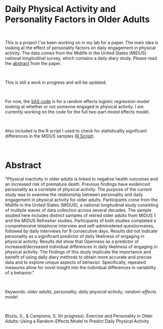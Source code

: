 # Daily Physical Activity and Personality Factors in Older Adults

<br>

This is a project I've been working on in my lab for a paper. The main idea is looking at the effect of personality factors on daily engagement in physical activity. The data comes from the Midlife in the United States (MIDUS) national longitudinal survey, which contains a daily diary study. Please read the [abstract](https://github.com/stcampione/Physical-Activity-Personality/blob/main/abstract.md) from the paper.

<br>

This is still a work in progress and will be updated. 

<br>

For now, the [SAS code](https://github.com/stcampione/Physical-Activity-Personality/blob/main/bring%20in%20data%20MIDUS%20refresher.sas) is for a random effects logistic regression model looking at whether or not someone engaged in physical activity. I am currently working on the code for the full two-part mixed effects model. 

<br>

Also included is the R script I used to check for statisticallly significant differences in the MIDUS samples ([R Script](https://github.com/stcampione/Physical-Activity-Personality/blob/main/M1%20MRef%20compare%20samples.R)).

<br>

# Abstract
"Physical inactivity in older adults is linked to negative health outcomes and an increased risk of premature death. Previous findings have evidenced personality as a correlate of physical activity. The purpose of the current study was to examine the relationship between personality and daily engagement in physical activity for older adults. Participants come from the Midlife in the United States (MIDUS), a national longitudinal study consisting of multiple waves of data collection across several decades. The sample studied here includes distinct samples of retired older adults from MIDUS 1 and the MIDUS Refresher studies. Participants of both studies completed a comprehensive telephone interview and self-administered questionnaires, followed by daily interviews for 8 consecutive days. Results did not indicate personality as a significant predictor of daily likeliness of engaging in physical activity. Results did show that Openness as a predictor of increased/decreased individual differences in daily likeliness of engaging in physical activity. The findings of this study implicate the importance and benefit of using daily diary methods to obtain more accurate and precise data and to explore unique aspects of behavior. Specifically, repeated measures allow for novel insight into the individual differences in variability of a behavior." 

<br>

Keywords: *older adults, personality, daily physical activity, random-effects model*

<br>

Blozis, S., & Campione, S. (In progress). Exercise and Personality in Older Adults: Using a Random-Effects Model to Predict Daily Physical Activity
